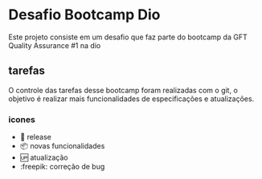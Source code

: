 # Desafio Bootcamp Dio

Este projeto consiste em um desafio que faz parte do bootcamp da GFT Quality Assurance #1 na dio

## tarefas

O controle das tarefas desse bootcamp foram realizadas com o git, o objetivo é realizar mais funcionalidades de especificações e atualizações. 

### icones

- :checkered_flag: release
- :package: novas funcionalidades
- :up: atualização
- :freepik: correção de bug

